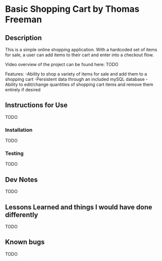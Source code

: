 # Basic Shopping Cart by Thomas Freeman

## Description

This is a simple online shopping application. With a hardcoded set of items for sale, a user can add items to their cart and enter into a checkout flow.

Video overview of the project can be found here: TODO

Features:
-Ability to shop a variety of items for sale and add them to a shopping cart
-Persistent data through an included mySQL database
-Ability to edit/change quantities of shopping cart items and remove them entirely if desired

## Instructions for Use
TODO

### Installation
TODO

### Testing
TODO

## Dev Notes
TODO

## Lessons Learned and things I would have done differently
TODO

## Known bugs
TODO
